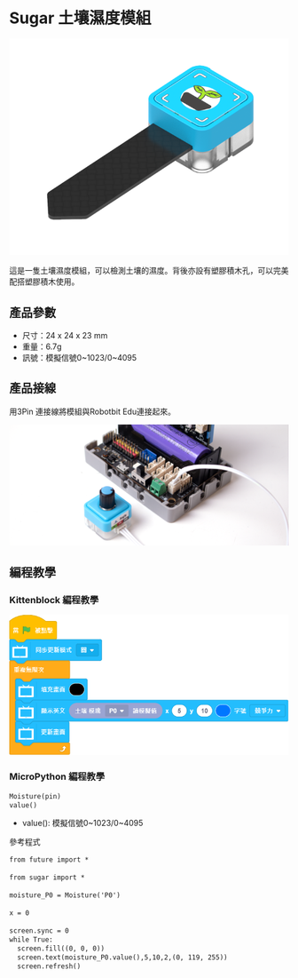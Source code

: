 # Sugar 土壤濕度模組

![](./images/soil1.png)

這是一隻土壤濕度模組，可以檢測土壤的濕度。背後亦設有塑膠積木孔，可以完美配搭塑膠積木使用。

## 產品參數

- 尺寸：24 x 24 x 23 mm
- 重量：6.7g
- 訊號：模擬信號0~1023/0~4095

## 產品接線

用3Pin 連接線將模組與Robotbit Edu連接起來。

![](./images/poten2.png)

## 編程教學

### Kittenblock 編程教學

![](./images/soil3.png)

### MicroPython 編程教學

    Moisture(pin)
    value()

- value(): 模擬信號0~1023/0~4095

參考程式

    from future import *
    
    from sugar import *
    
    moisture_P0 = Moisture('P0')
    
    x = 0
    
    screen.sync = 0
    while True:
      screen.fill((0, 0, 0))
      screen.text(moisture_P0.value(),5,10,2,(0, 119, 255))
      screen.refresh()

